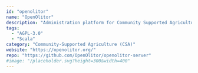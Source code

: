 ```yaml
---
id: "openolitor"
name: "OpenOlitor"
description: "Administration platform for Community Supported Agriculture groups."
tags:
  - "AGPL-3.0"
  - "Scala"
category: "Community-Supported Agriculture (CSA)"
website: "https://openolitor.org/"
repo: "https://github.com/OpenOlitor/openolitor-server"
#image: "/placeholder.svg?height=300&width=400"
---
```



